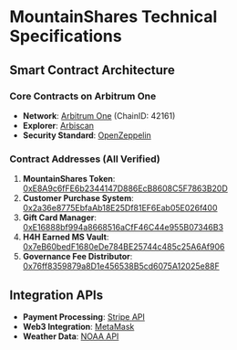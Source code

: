 # MountainShares Technical Specifications

## Smart Contract Architecture

### Core Contracts on Arbitrum One
- **Network**: [Arbitrum One](https://arbitrum.io/) (ChainID: 42161)
- **Explorer**: [Arbiscan](https://arbiscan.io/)
- **Security Standard**: [OpenZeppelin](https://openzeppelin.com/contracts/)

### Contract Addresses (All Verified)
1. **MountainShares Token**: [0xE8A9c6fFE6b2344147D886EcB8608C5F7863B20D](https://arbiscan.io/address/0xE8A9c6fFE6b2344147D886EcB8608C5F7863B20D)
2. **Customer Purchase System**: [0x2a36e8775EbfaAb18E25Df81EF6Eab05E026f400](https://arbiscan.io/address/0x2a36e8775EbfaAb18E25Df81EF6Eab05E026f400)
3. **Gift Card Manager**: [0xE16888bf994a8668516aCfF46C44e955B07346B3](https://arbiscan.io/address/0xE16888bf994a8668516aCfF46C44e955B07346B3)
4. **H4H Earned MS Vault**: [0x7eB60bedF1680eDe784BE25744c485c25A6Af906](https://arbiscan.io/address/0x7eB60bedF1680eDe784BE25744c485c25A6Af906)
5. **Governance Fee Distributor**: [0x76ff8359879a8D1e456538B5cd6075A12025e88F](https://arbiscan.io/address/0x76ff8359879a8D1e456538B5cd6075A12025e88F)

## Integration APIs
- **Payment Processing**: [Stripe API](https://stripe.com/docs/api)
- **Web3 Integration**: [MetaMask](https://docs.metamask.io/)
- **Weather Data**: [NOAA API](https://www.weather.gov/documentation/services-web-api)
